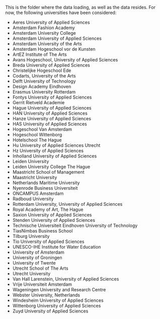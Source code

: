 This is the folder where the data loading, as well as the data resides. For now, the following universities have been considered:

- Aeres University of Applied Sciences
- Amsterdam Fashion Academy
- Amsterdam University College
- Amsterdam University of Applied Sciences
- Amsterdam University of the Arts
- Amsterdam Hogeschool vor de Kunsten
- ArtEZ Institute of The Arts
- Avans Hogeschool, University of Applied Sciences
- Breda University of Applied Sciences
- Christelijke Hogeschool Ede
- Codarts, University of the Arts
- Delft University of Technology
- Design Academy Eindhoven
- Erasmus University Rotterdam
- Fontys University of Applied Sciences
- Gerrit Rietveld Academie
- Hague University of Applied Sciences
- HAN University of Applied Sciences
- Hanze University of Applied Sciences
- HAS University of Applied Sciences
- Hogeschool Van Amsterdam
- Hogeschool Wittenborg
- Hotelschool The Hague
- Hu University of Applied Sciences Utrecht
- Hz University of Applied Sciences
- Inholland University of Applied Sciences
- Leiden University
- Leiden University College The Hague
- Maastricht School of Management
- Maastricht University
- Netherlands Maritime University
- Nyenrode Business Universiteit
- ONCAMPUS Amsterdam
- Radboud University
- Rotterdam University, University of Applied Sciences
- Royal Academy of Art, The Hague
- Saxion University of Applied Sciences
- Stenden University of Applied Sciences
- Technische Universiteit Eindhoven University of Technology
- TiasNimbas Business School
- Tilburg University
- Tio University of Applied Sciences
- UNESCO-IHE Institute for Water Education
- University of Amsterdam
- University of Groningen
- University of Twente
- Utrecht School of The Arts
- Utrecht University
- Van Hall Larenstein, University of Applied Sciences
- Vrije Universiteit Amsterdam
- Wageningen University and Research Centre
- Webster University, Netherlands
- Windesheim University of Applied Sciences
- Wittenborg University of Applied Sciences
- Zuyd University of Applied Sciences